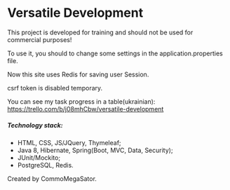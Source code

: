 # Versatile Development
This project is developed for training and should not be used for commercial purposes!

To use it, you should to change some settings in the application.properties file.

Now this site uses Redis for saving user Session.

csrf token is disabled temporary.

You can see my task progress in a table(ukrainian): 
https://trello.com/b/j08mhCbw/versatile-development

##### Technology stack:
* HTML, CSS, JS/JQuery, Thymeleaf;
* Java 8, Hibernate, Spring(Boot, MVC, Data, Security);
* JUnit/Mockito;
* PostgreSQL, Redis.

Created by CommoMegaSator.